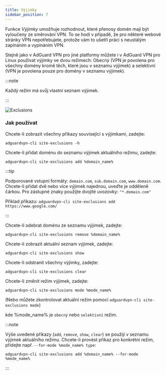 ```yaml
---
title: Výjimky
sidebar_position: 7
---
```


Funkce _Výjimky_ umožňuje rozhodnout, které přenosy domén mají být vyloučeny ze směrování VPN. To se hodí v případě, že pro některé webové stránky VPN nepotřebujete, protože vám to ušetří práci s neustálým zapínáním a vypínáním VPN.

Stejně jako v AdGuard VPN pro jiné platformy můžete i v AdGuard VPN pro Linux používat výjimky ve dvou režimech: Obecný (VPN je povolena pro všechny domény kromě těch, které jsou v seznamu výjimek) a selektivní (VPN je povolena pouze pro domény v seznamu výjimek).

:::note

Každý režim má svůj vlastní seznam výjimek.

:::

![Exclusions](https://cdn.adtidy.org/blog/new/m6pkdVPN-CLI-exclusions.png)

### Jak používat

Chcete-li zobrazit všechny příkazy související s výjimkami, zadejte:

```
adguardvpn-cli site-exclusions -h
```

Chcete-li přidat doménu do seznamu výjimek aktuálního režimu, zadejte:

```
adguardvpn-cli site-exclusions add %domain_name%
```

:::tip

Podporované vstupní formáty: `domain.com`, `sub.domain.com`, `www.domain.com`. Chcete-li přidat dvě nebo více výjimek najednou, uveďte je odděleně čárkou. Pro zástupné znaky použijte dvojité uvozovky: `"*.domain.com"`

Příklad příkazu: `adguardvpn-cli site-exclusions add https://www.google.com/`

:::

Chcete-li odebrat doménu ze seznamu výjimek, zadejte:

```
adguardvpn-cli site-exclusions remove %domain_name%
```

Chcete-li zobrazit aktuální seznam výjimek, zadejte:

```
adguardvpn-cli site-exclusions show
```

Chcete-li odstranit všechny výjimky, zadejte:

```
adguardvpn-cli site-exclusions clear
```

Chcete-li změnit režim výjimek, zadejte:

```
adguardvpn-cli site-exclusions mode %mode_name%
```

(Nebo můžete zkontrolovat aktuální režim pomocí `adguardvpn-cli site-exclusions mode`)

kde %mode_name% je `obecný` nebo `selektivní` režim.

:::note

Výše uvedené příkazy (`add`, `remove`, `show`, `clear`) se použijí v seznamu výjimek aktuálního režimu. Chcete-li provést příkaz pro konkrétní režim, přidejte např. `--for-mode %mode_name% type`:

```
adguardvpn-cli site-exclusions add %domain_name% --for-mode %mode_name%
```

:::
